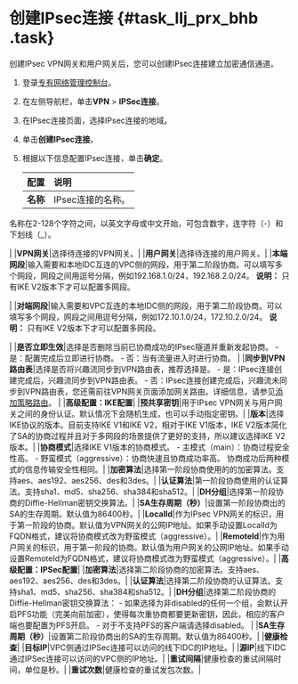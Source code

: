 # 创建IPsec连接 {#task_llj_prx_bhb .task}

创建IPsec VPN网关和用户网关后，您可以创建IPsec连接建立加密通信通道。

1.  登录[专有网络管理控制台](https://vpcnext.console.aliyun.com/nat/)。
2.  在左侧导航栏，单击**VPN** \> **IPSec连接**。
3.  在IPsec连接页面，选择IPsec连接的地域。
4.  单击**创建IPsec连接**。
5.  根据以下信息配置IPsec连接，单击**确定**。 

    |配置|说明|
    |:-|:-|
    |**名称**| IPsec连接的名称。

 名称在2-128个字符之间，以英文字母或中文开始，可包含数字，连字符（-）和下划线（\_）。

 |
    |**VPN网关**|选择待连接的VPN网关。|
    |**用户网关**|选择待连接的用户网关。|
    |**本端网段**|输入需要和本地IDC互连的VPC侧的网段，用于第二阶段协商。可以填写多个网段，网段之间用逗号分隔，例如192.168.1.0/24，192.168.2.0/24。 **说明：** 只有IKE V2版本下才可以配置多网段。

 |
    |**对端网段**|输入需要和VPC互连的本地IDC侧的网段，用于第二阶段协商。可以填写多个网段，网段之间用逗号分隔，例如172.10.1.0/24，172.10.2.0/24。 **说明：** 只有IKE V2版本下才可以配置多网段。

 |
    |**是否立即生效**|选择是否删除当前已协商成功的IPsec隧道并重新发起协商。     -   是：配置完成后立即进行协商。
    -   否：当有流量进入时进行协商。
 |
    |**同步到VPN路由表**|选择是否将兴趣流同步到VPN路由表，推荐选择是。     -   是：IPsec连接创建完成后，兴趣流同步到VPN路由表。
    -   否：IPsec连接创建完成后，兴趣流未同步到VPN路由表，您还需前往VPN网关页面添加网关路由。详细信息，请参见[添加策略路由](cn.zh-CN/用户指南/管理VPN网关/配置VPN网关路由/添加策略路由.md#)。
 |
    |**高级配置：IKE配置**|
    |**预共享密钥**|用于IPsec VPN网关与用户网关之间的身份认证。默认情况下会随机生成，也可以手动指定密钥。|
    |**版本**|选择IKE协议的版本。目前支持IKE V1和IKE V2，相对于IKE V1版本，IKE V2版本简化了SA的协商过程并且对于多网段的场景提供了更好的支持，所以建议选择IKE V2版本。|
    |**协商模式**|选择IKE V1版本的协商模式。     -   主模式（main）：协商过程安全性高。
    -   野蛮模式（aggressive）：协商快速且协商成功率高。
 协商成功后两种模式的信息传输安全性相同。|
    |**加密算法**|选择第一阶段协商使用的的加密算法。支持aes、aes192、aes256、des和3des。|
    |**认证算法**|第一阶段协商使用的认证算法。支持sha1、md5、sha256、sha384和sha512。|
    |**DH分组**|选择第一阶段协商的Diffie-Hellman密钥交换算法。|
    |**SA生存周期（秒）**|设置第一阶段协商出的SA的生存周期。默认值为86400秒。|
    |**LocalId**|作为IPsec VPN网关的标识，用于第一阶段的协商。默认值为VPN网关的公网IP地址。如果手动设置LocalId为FQDN格式，建议将协商模式改为野蛮模式（aggressive）。|
    |**RemoteId**|作为用户网关的标识，用于第一阶段的协商。默认值为用户网关的公网IP地址。如果手动设置RemoteId为FQDN格式，建议将协商模式改为野蛮模式（aggressive）。|
    |**高级配置：IPSec配置**|
    |**加密算法**|选择第二阶段协商的加密算法。支持aes、aes192、aes256、des和3des。|
    |**认证算法**|选择第二阶段协商的认证算法。支持sha1、md5、sha256、sha384和sha512。|
    |**DH分组**|选择第二阶段协商的Diffie-Hellman密钥交换算法：     -   如果选择为非disabled的任何一个组，会默认开启PFS功能（完美向前加密），使得每次重协商都要更新密钥，因此，相应的客户端也要配置为PFS开启。
    -   对于不支持PFS的客户端请选择disabled。
 |
    |**SA生存周期（秒）**|设置第二阶段协商出的SA的生存周期。默认值为86400秒。|
    |**健康检查**|
    |**目标IP**|VPC侧通过IPSec连接可以访问的线下IDC的IP地址。|
    |**源IP**|线下IDC通过IPSec连接可以访问的VPC侧的IP地址。|
    |**重试间隔**|健康检查的重试间隔时间，单位是秒。|
    |**重试次数**|健康检查的重试发包次数。|


